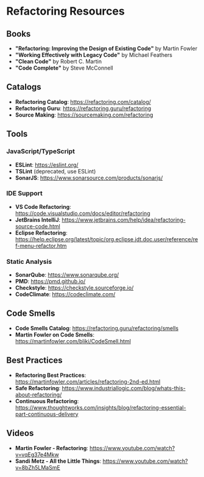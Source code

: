 # Refactoring Resources

## Books

- **"Refactoring: Improving the Design of Existing Code"** by Martin Fowler
- **"Working Effectively with Legacy Code"** by Michael Feathers
- **"Clean Code"** by Robert C. Martin
- **"Code Complete"** by Steve McConnell

## Catalogs

- **Refactoring Catalog**: https://refactoring.com/catalog/
- **Refactoring Guru**: https://refactoring.guru/refactoring
- **Source Making**: https://sourcemaking.com/refactoring

## Tools

### JavaScript/TypeScript
- **ESLint**: https://eslint.org/
- **TSLint** (deprecated, use ESLint)
- **SonarJS**: https://www.sonarsource.com/products/sonarjs/

### IDE Support
- **VS Code Refactoring**: https://code.visualstudio.com/docs/editor/refactoring
- **JetBrains IntelliJ**: https://www.jetbrains.com/help/idea/refactoring-source-code.html
- **Eclipse Refactoring**: https://help.eclipse.org/latest/topic/org.eclipse.jdt.doc.user/reference/ref-menu-refactor.htm

### Static Analysis
- **SonarQube**: https://www.sonarqube.org/
- **PMD**: https://pmd.github.io/
- **Checkstyle**: https://checkstyle.sourceforge.io/
- **CodeClimate**: https://codeclimate.com/

## Code Smells

- **Code Smells Catalog**: https://refactoring.guru/refactoring/smells
- **Martin Fowler on Code Smells**: https://martinfowler.com/bliki/CodeSmell.html

## Best Practices

- **Refactoring Best Practices**: https://martinfowler.com/articles/refactoring-2nd-ed.html
- **Safe Refactoring**: https://www.industriallogic.com/blog/whats-this-about-refactoring/
- **Continuous Refactoring**: https://www.thoughtworks.com/insights/blog/refactoring-essential-part-continuous-delivery

## Videos

- **Martin Fowler - Refactoring**: https://www.youtube.com/watch?v=vqEg37e4Mkw
- **Sandi Metz - All the Little Things**: https://www.youtube.com/watch?v=8bZh5LMaSmE
